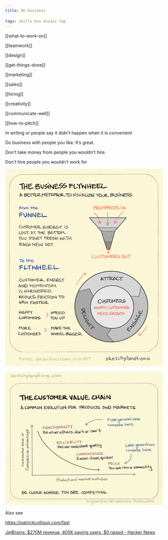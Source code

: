 ```yaml
---
title: On business

tags: skills bus essais top
---
```


[[what-to-work-on]]

[[teamwork]]

[[design]]

[[get-things-done]]

[[marketing]]

[[sales]]

[[hiring]]

[[creativity]]

[[communicate-well]]

[[how-to-pitch]]

In writing or people say it didn't happen when it is convenient 

Do business with people you like. It’s great.

Don't take money from people you wouldn't hire.

Don't hire people you wouldn't work for 

![](/static/img/business-flywheel.png)

![](/static/img/the-customer-value-chain.jpeg)


Also see

<https://patrickcollison.com/fast>

[JetBrains: $270M revenue, 405K paying users, $0 raised - Hacker News](https://news.ycombinator.com/item?id=21796793)
